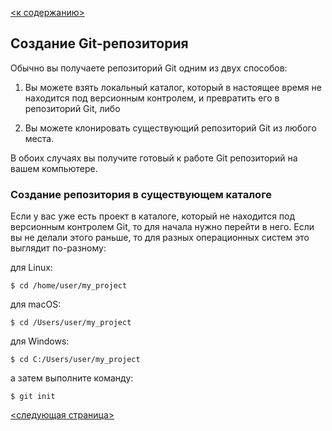 [<к содержанию>](./readme.md)

## Создание Git-репозитория

Обычно вы получаете репозиторий Git одним из двух способов:

1. Вы можете взять локальный каталог, который в настоящее время не находится под версионным контролем, и превратить его в репозиторий Git, либо

2. Вы можете клонировать существующий репозиторий Git из любого места.

В обоих случаях вы получите готовый к работе Git репозиторий на вашем компьютере.

### Создание репозитория в существующем каталоге

Если у вас уже есть проект в каталоге, который не находится под версионным контролем Git, то для начала нужно перейти в него. Если вы не делали этого раньше, то для разных операционных систем это выглядит по-разному:

для Linux:
```bash=
$ cd /home/user/my_project
```
для macOS:
```bash=
$ cd /Users/user/my_project
```
для Windows:
```bash=
$ cd C:/Users/user/my_project
```

а затем выполните команду:
```bash=
$ git init
```

[<следующая страница>](./add.md)